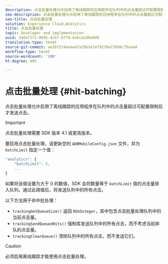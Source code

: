 ```yaml
---
description: 点击批量处理允许启用了离线跟踪的应用程序在队列中的点击量超过可配置限制后才发送点击。
seo-description: 点击批量处理允许启用了离线跟踪的应用程序在队列中的点击量超过可配置限制后才发送点击。
seo-title: 点击批量处理
solution: Experience Cloud,Analytics
title: 点击批量处理
topic: Developer and implementation
uuid: 3dda7372-0695-4cb7-b779-6abca2d6e0d9
translation-type: tm+mt
source-git-commit: ae16f224eeaeefa29b2e1479270a72694c79aaa0
workflow-type: tm+mt
source-wordcount: '190'
ht-degree: 89%

---
```



# 点击批量处理 {#hit-batching}

点击批量处理允许启用了离线跟踪的应用程序在队列中的点击量超过可配置限制后才发送点击。

>[!IMPORTANT]
>
>点击批量处理需要 SDK 版本 4.1 或更高版本。

要启用点击批量处理，请更新您的 `ADBMobileConfig.json` 文件，并为 `batchLimit` 指定一个值：

```js
"analytics": {
    "batchLimit": 5,
    ...
}
```

如果将该值设置为大于 0 的数值，SDK 会将数量等于 *`batchLimit`* 值的点击量排入队列。通过此阈值后，将发送队列中的所有点击。

以下方法用于命中批处理：

* `trackingGetQueueSize()` 返回 `NSUInteger`，其中包含点击批量处理队列中的当前点击量。
* `trackingSendQueuedHits()` 强制库发送队列中的所有点击，而不考虑当前排队的点击量。
* `trackingClearQueue()` 清除队列中的所有点击，而不发送它们。

>[!CAUTION]
>
>必须启用离线跟踪才能使用点击批量处理。

